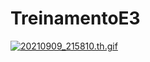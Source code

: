 # TreinamentoE3

[![20210909_215810.th.gif](https://s9.gifyu.com/images/20210909_215810.th.gif)](https://gifyu.com/image/JlYz)
